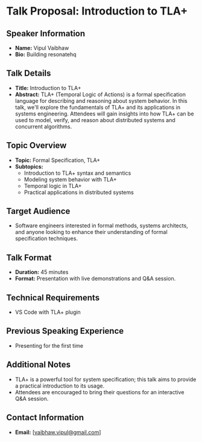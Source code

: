 # Talk Proposal: Introduction to TLA+

## Speaker Information
- **Name:** Vipul Vaibhaw
- **Bio:** Building resonatehq

## Talk Details
- **Title:** Introduction to TLA+
- **Abstract:**
  TLA+ (Temporal Logic of Actions) is a formal specification language for describing and reasoning about system behavior. In this talk, we'll explore the fundamentals of TLA+ and its applications in systems engineering. Attendees will gain insights into how TLA+ can be used to model, verify, and reason about distributed systems and concurrent algorithms.

## Topic Overview
- **Topic:** Formal Specification, TLA+
- **Subtopics:**
  - Introduction to TLA+ syntax and semantics
  - Modeling system behavior with TLA+
  - Temporal logic in TLA+
  - Practical applications in distributed systems

## Target Audience
- Software engineers interested in formal methods, systems architects, and anyone looking to enhance their understanding of formal specification techniques.

## Talk Format
- **Duration:** 45 minutes
- **Format:** Presentation with live demonstrations and Q&A session.

## Technical Requirements
- VS Code with TLA+ plugin

## Previous Speaking Experience
- Presenting for the first time

## Additional Notes
- TLA+ is a powerful tool for system specification; this talk aims to provide a practical introduction to its usage.
- Attendees are encouraged to bring their questions for an interactive Q&A session.

## Contact Information
- **Email:** [vaibhaw.vipul@gmail.com]
